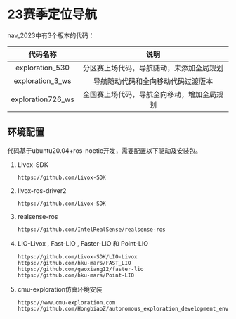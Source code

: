 # 23赛季定位导航

nav_2023中有3个版本的代码：

|     代码名称      |                    说明                    |
| :---------------: | :----------------------------------------: |
|  exploration_530  |  分区赛上场代码，导航随动，未添加全局规划  |
| exploration_3_ws  |     导航随动代码和全向移动代码过渡版本     |
| exploration726_ws | 全国赛上场代码，导航全向移动，增加全局规划 |

## 环境配置

代码基于ubuntu20.04+ros-noetic开发，需要配置以下驱动及安装包。

1. Livox-SDK

   ```
   https://github.com/Livox-SDK
   ```

2. livox-ros-driver2

   ```
   https://github.com/Livox-SDK
   ```

3. realsense-ros

   ```
   https://github.com/IntelRealSense/realsense-ros
   ```

4. LIO-Livox , Fast-LIO , Faster-LIO 和 Point-LIO

   ```
   https://github.com/Livox-SDK/LIO-Livox
   https://github.com/hku-mars/FAST_LIO
   https://github.com/gaoxiang12/faster-lio
   https://github.com/hku-mars/Point-LIO
   ```

5. cmu-exploration仿真环境安装

   ```
   https://www.cmu-exploration.com
   https://github.com/HongbiaoZ/autonomous_exploration_development_environment
   ```

   



